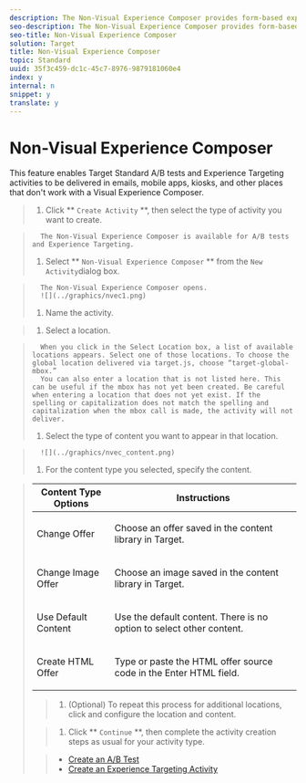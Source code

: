 ```yaml
---
description: The Non-Visual Experience Composer provides form-based experience creation.
seo-description: The Non-Visual Experience Composer provides form-based experience creation.
seo-title: Non-Visual Experience Composer
solution: Target
title: Non-Visual Experience Composer
topic: Standard
uuid: 35f3c459-dc1c-45c7-8976-9879181060e4
index: y
internal: n
snippet: y
translate: y
---
```


# Non-Visual Experience Composer

This feature enables Target Standard A/B tests and Experience Targeting activities to be delivered in emails, mobile apps, kiosks, and other places that don't work with a Visual Experience Composer.

>1. Click ** `Create Activity` **, then select the type of activity you want to create.

>       The Non-Visual Experience Composer is available for A/B tests and Experience Targeting.
>1. Select ** `Non-Visual Experience Composer` ** from the `New Activity`dialog box.

>       The Non-Visual Experience Composer opens.
>       ![](../graphics/nvec1.png) 
>1. Name the activity.

>1. Select a location.

>       When you click in the Select Location box, a list of available locations appears. Select one of those locations. To choose the global location delivered via target.js, choose “target-global-mbox.”
>       You can also enter a location that is not listed here. This can be useful if the mbox has not yet been created. Be careful when entering a location that does not yet exist. If the spelling or capitalization does not match the spelling and capitalization when the mbox call is made, the activity will not deliver.
>1. Select the type of content you want to appear in that location.

>       ![](../graphics/nvec_content.png) 
>1. For the content type you selected, specify the content.



>    <table id="table_38B1D459A99F4CA695B5D94078402A08"> 
 <thead> 
  <tr> 
   <th colname="col1" class="entry">Content Type Options</th> 
   <th colname="col2" class="entry">Instructions</th> 
  </tr> 
 </thead>
 <tbody> 
  <tr> 
   <td colname="col1"> <p>Change Offer</p> </td> 
   <td colname="col2"> <p>Choose an offer saved in the content library in Target.</p> </td> 
  </tr> 
  <tr> 
   <td colname="col1"> <p>Change Image Offer</p> </td> 
   <td colname="col2"> <p>Choose an image saved in the content library in Target.</p> </td> 
  </tr> 
  <tr> 
   <td colname="col1"> <p>Use Default Content</p> </td> 
   <td colname="col2"> <p>Use the default content. There is no option to select other content.</p> </td> 
  </tr> 
  <tr> 
   <td colname="col1"> <p>Create HTML Offer</p> </td> 
   <td colname="col2"> <p>Type or paste the HTML offer source code in the Enter HTML field.</p> </td> 
  </tr> 
 </tbody> 
</table>

>1. (Optional) To repeat this process for additional locations, click  and configure the location and content.

>1. Click ** `Continue` **, then complete the activity creation steps as usual for your activity type.

>    
>    * [Create an A/B Test](t_test_create_ab.md#task_68C8079BF9FF4625A3BD6680D554BB72)
>    * [Create an Experience Targeting Activity](t_xt_create.md#task_D6B3429AC31549E1A70EDF04B3DDC765)

